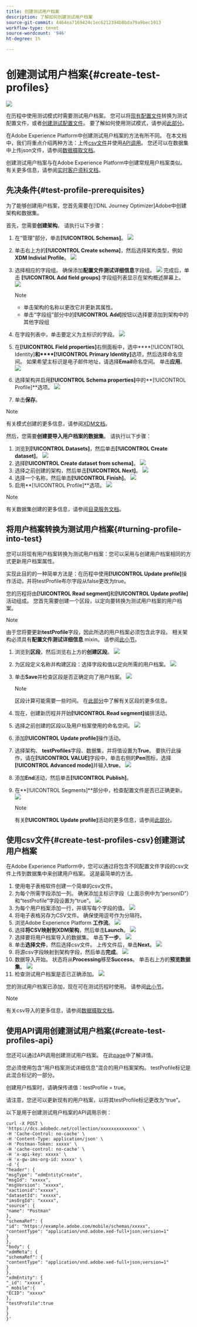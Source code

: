 ```yaml
---
title: 创建测试用户档案
description: 了解如何创建测试用户档案
source-git-commit: 4464ea7169424c1ec6212394b8bda79a9bec1913
workflow-type: tm+mt
source-wordcount: '946'
ht-degree: 1%

---
```


# 创建测试用户档案{#create-test-profiles}

![](../assets/do-not-localize/badge.png)

在历程中使用测试模式时需要测试用户档案。 您可以将[现有配置文件](../building-journeys/creating-test-profiles.md#turning-profile-into-test)转换为测试配置文件，或者[创建测试配置文件](../building-journeys/creating-test-profiles.md#create-test-profiles-csv)。 要了解如何使用测试模式，请参阅[此部分](../building-journeys/testing-the-journey.md)。

在Adobe Experience Platform中创建测试用户档案的方法有所不同。 在本文档中，我们将重点介绍两种方法：上传[csv文件](../building-journeys/creating-test-profiles.md#create-test-profiles-csv)并使用[API调用](../building-journeys/creating-test-profiles.md#create-test-profiles-api)。 您还可以在数据集中上传json文件，请参阅[数据摄取文档](https://experienceleague.adobe.com/docs/experience-platform/ingestion/tutorials/ingest-batch-data.html#add-data-to-dataset)。

创建测试用户档案与在Adobe Experience Platform中创建常规用户档案类似。 有关更多信息，请参阅[实时客户资料文档](https://experienceleague.adobe.com/docs/experience-platform/profile/home.html)。

## 先决条件{#test-profile-prerequisites}

为了能够创建用户档案，您首先需要在[!DNL Journey Optimizer]Adobe中创建架构和数据集。

首先，您需要&#x200B;**创建架构**。 请执行以下步骤：

1. 在“管理”部分，单击&#x200B;**[!UICONTROL Schemas]**。
   ![](../assets/test-profiles-0.png)
1. 单击右上方的&#x200B;**[!UICONTROL Create schema]**，然后选择架构类型，例如&#x200B;**XDM Indivial Profile**。
   ![](../assets/test-profiles-1.png)
1. 选择相应的字段组。 确保添加&#x200B;**配置文件测试详细信息**字段组。
   ![](../assets/test-profiles-1-ter.png)
完成后，单击 **[!UICONTROL Add field groups]**:字段组列表显示在架构概述屏幕上。
   ![](../assets/test-profiles-2.png)

   >[!NOTE]
   >
   >* 单击架构的名称以更改它并更新其属性。
      >
      >
   * 单击“字段组”部分中的&#x200B;**[!UICONTROL Add]**&#x200B;按钮以选择要添加到架构中的其他字段组


1. 在字段列表中，单击要定义为主标识的字段。
   ![](../assets/test-profiles-3.png)
1. 在&#x200B;**[!UICONTROL Field properties]**&#x200B;右侧面板中，选中****[!UICONTROL Identity]**&#x200B;和****[!UICONTROL Primary Identity]**&#x200B;选项，然后选择命名空间。 如果希望主标识是电子邮件地址，请选择&#x200B;**Email**&#x200B;命名空间。 单击&#x200B;**应用**。
   ![](../assets/test-profiles-4.png)
1. 选择架构并启用&#x200B;**[!UICONTROL Schema properties]**&#x200B;中的&#x200B;**[!UICONTROL Profile]**选项。
   ![](../assets/test-profiles-5.png)
1. 单击&#x200B;**保存**。

>[!NOTE]
>
>有关模式创建的更多信息，请参阅[XDM文档](https://experienceleague.adobe.com/docs/experience-platform/xdm/ui/resources/schemas.html#prerequisites)。

然后，您需要&#x200B;**创建要导入用户档案的数据集**。 请执行以下步骤：

1. 浏览到&#x200B;**[!UICONTROL Datasets]**，然后单击&#x200B;**[!UICONTROL Create dataset]**。
   ![](../assets/test-profiles-6.png)
1. 选择&#x200B;**[!UICONTROL Create dataset from schema]**。
   ![](../assets/test-profiles-7.png)
1. 选择之前创建的架构，然后单击&#x200B;**[!UICONTROL Next]**。
   ![](../assets/test-profiles-8.png)
1. 选择一个名称，然后单击&#x200B;**[!UICONTROL Finish]**。
   ![](../assets/test-profiles-9.png)
1. 启用&#x200B;**[!UICONTROL Profile]**选项。
   ![](../assets/test-profiles-10.png)

>[!NOTE]
>
> 有关数据集创建的更多信息，请参阅[目录服务文档](https://experienceleague.adobe.com/docs/experience-platform/catalog/datasets/user-guide.html#getting-started)。

## 将用户档案转换为测试用户档案{#turning-profile-into-test}

您可以将现有用户档案转换为测试用户档案：您可以采用与创建用户档案相同的方式更新用户档案属性。

实现此目的的一种简单方法是：在历程中使用&#x200B;**[!UICONTROL Update profile]**&#x200B;操作活动，并将testProfile布尔字段从false更改为true。

您的历程将由&#x200B;**[!UICONTROL Read segment]**&#x200B;和&#x200B;**[!UICONTROL Update profile]**&#x200B;活动组成。 您首先需要创建一个区段，以定向要转换为测试用户档案的用户档案。

>[!NOTE]
>
> 由于您将要更新&#x200B;**testProfile**&#x200B;字段，因此所选的用户档案必须包含此字段。 相关架构必须具有&#x200B;**配置文件测试详细信息** mixin。 请参阅[此小节](../building-journeys/creating-test-profiles.md#test-profiles-prerequisites)。

1. 浏览到&#x200B;**区段**，然后浏览右上方的&#x200B;**创建区段**。
   ![](../assets/test-profiles-22.png)
1. 为区段定义名称并构建区段：选择字段和值以定向所需的用户档案。
   ![](../assets/test-profiles-23.png)
1. 单击&#x200B;**Save**并检查区段是否正确定向了用户档案。
   ![](../assets/test-profiles-24.png)

   >[!NOTE]
   >
   > 区段计算可能需要一些时间。 在[此部分](../segment/about-segments.md)中了解有关区段的更多信息。

1. 现在，创建新历程并开始&#x200B;**[!UICONTROL Read segment]**&#x200B;编排活动。
1. 选择之前创建的区段以及用户档案使用的命名空间。
   ![](../assets/test-profiles-25.png)
1. 添加&#x200B;**[!UICONTROL Update profile]**&#x200B;操作活动。
1. 选择架构、 **testProfiles**&#x200B;字段、数据集，并将值设置为&#x200B;**True**。 要执行此操作，请在&#x200B;**[!UICONTROL VALUE]**&#x200B;字段中，单击右侧的&#x200B;**Pen**&#x200B;图标，选择&#x200B;**[!UICONTROL Advanced mode]**&#x200B;并输入&#x200B;**true**。
   ![](../assets/test-profiles-26.png)
1. 添加&#x200B;**End**&#x200B;活动，然后单击&#x200B;**[!UICONTROL Publish]**。
1. 在&#x200B;**[!UICONTROL Segments]**部分中，检查配置文件是否已正确更新。
   ![](../assets/test-profiles-28.png)

   >[!NOTE]
   >
   > 有关&#x200B;**[!UICONTROL Update profile]**&#x200B;活动的更多信息，请参阅[此部分](../building-journeys/update-profiles.md)。

## 使用csv文件{#create-test-profiles-csv}创建测试用户档案

在Adobe Experience Platform中，您可以通过将包含不同配置文件字段的csv文件上传到数据集中来创建用户档案。 这是最简单的方法。

1. 使用电子表格软件创建一个简单的csv文件。
1. 为每个所需字段添加一列。 确保添加主标识字段（上面示例中为“personID”）和“testProfile”字段设置为“true”。
   ![](../assets/test-profiles-11.png)
1. 为每个用户档案添加一行，并填写每个字段的值。
   ![](../assets/test-profiles-12.png)
1. 将电子表格另存为CSV文件。 确保使用逗号作为分隔符。
1. 浏览Adobe Experience Platform **工作流**。
   ![](../assets/test-profiles-14.png)
1. 选择&#x200B;**将CSV映射到XDM架构**，然后单击&#x200B;**Launch**。
   ![](../assets/test-profiles-16.png)
1. 选择要将用户档案导入的数据集。 单击&#x200B;**下一步**。
   ![](../assets/test-profiles-17.png)
1. 单击&#x200B;**选择文件**，然后选择csv文件。 上传文件后，单击&#x200B;**Next**。
   ![](../assets/test-profiles-18.png)
1. 将源csv字段映射到架构字段，然后单击&#x200B;**完成**。
   ![](../assets/test-profiles-19.png)
1. 数据导入开始。 状态将从&#x200B;**Processing**&#x200B;移至&#x200B;**Success**。 单击右上方的&#x200B;**预览数据集**。
   ![](../assets/test-profiles-20.png)
1. 检查测试用户档案是否已正确添加。
   ![](../assets/test-profiles-21.png)

您的测试用户档案已添加，现在可在测试历程时使用。 请参阅[此小节](../building-journeys/testing-the-journey.md)。
>[!NOTE]
>
> 有关csv导入的更多信息，请参阅[数据摄取文档](https://experienceleague.adobe.com/docs/experience-platform/ingestion/tutorials/map-a-csv-file.html#tutorials)。

## 使用API调用创建测试用户档案{#create-test-profiles-api}

您还可以通过API调用创建测试用户档案。 在此[page](https://experienceleague.adobe.com/docs/experience-platform/profile/home.html)中了解详情。

您必须使用包含“用户档案测试详细信息”混合的用户档案架构。 testProfile标记是此混合标记的一部分。

创建用户档案时，请确保传递值：testProfile = true。

请注意，您还可以更新现有的用户档案，以将其testProfile标记更改为“true”。

以下是用于创建测试用户档案的API调用示例：

```
curl -X POST \
'https://dcs.adobedc.net/collection/xxxxxxxxxxxxxx' \
-H 'Cache-Control: no-cache' \
-H 'Content-Type: application/json' \
-H 'Postman-Token: xxxxx' \
-H 'cache-control: no-cache' \
-H 'x-api-key: xxxxx' \
-H 'x-gw-ims-org-id: xxxxx' \
-d '{
"header": {
"msgType": "xdmEntityCreate",
"msgId": "xxxxx",
"msgVersion": "xxxxx",
"xactionid":"xxxxx",
"datasetId": "xxxxx",
"imsOrgId": "xxxxx",
"source": {
"name": "Postman"
},
"schemaRef": {
"id": "https://example.adobe.com/mobile/schemas/xxxxx",
"contentType": "application/vnd.adobe.xed-full+json;version=1"
}
},
"body": {
"xdmMeta": {
"schemaRef": {
"contentType": "application/vnd.adobe.xed-full+json;version=1"
}
},
"xdmEntity": {
"_id": "xxxxx",
"_mobile":{
"ECID": "xxxxx"
},
"testProfile":true
}
}
}'
```
